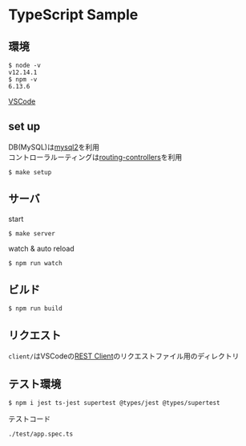 # TypeScript Sample

## 環境

```
$ node -v
v12.14.1
$ npm -v
6.13.6
```

[VSCode](https://azure.microsoft.com/ja-jp/products/visual-studio-code/)

## set up

DB(MySQL)は[mysql2](https://github.com/types/mysql2)を利用  
コントローラルーティングは[routing-controllers](https://github.com/typestack/routing-controllers)を利用

```
$ make setup
```

## サーバ

start
```
$ make server
```

watch & auto reload
```
$ npm run watch
```

## ビルド

```
$ npm run build
```

## リクエスト
`client/`はVSCodeの[REST Client](https://marketplace.visualstudio.com/items?itemName=humao.rest-client)のリクエストファイル用のディレクトリ

## テスト環境

```
$ npm i jest ts-jest supertest @types/jest @types/supertest
```

テストコード

```
./test/app.spec.ts
```